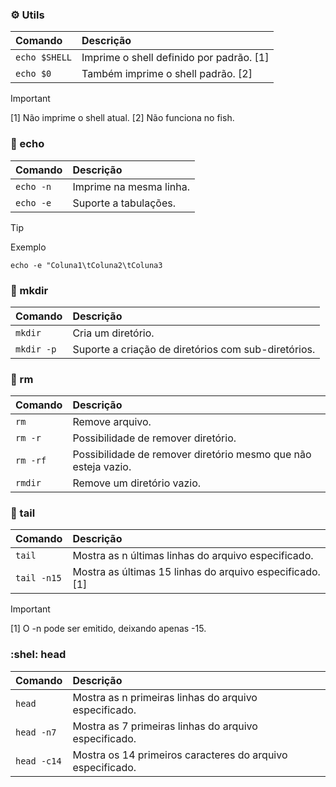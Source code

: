 ### :gear: Utils

| Comando | Descrição |
| :-      | :-        |
| `echo $SHELL` | Imprime o shell definido por padrão. [1]
| `echo $0` | Também imprime o shell padrão. [2]

> [!IMPORTANT]
> [1] Não imprime o shell atual.
> [2] Não funciona no fish.

### :shell: echo

| Comando | Descrição |
| :-      | :-        |
| `echo -n` | Imprime na mesma linha.
| `echo -e` | Suporte a tabulações.

> [!TIP]
> Exemplo

```echo -e "Coluna1\tColuna2\tColuna3```

### :shell: mkdir

| Comando | Descrição |
| :-      | :-        |
| `mkdir` | Cria um diretório.
| `mkdir -p` | Suporte a criação de diretórios com sub-diretórios.

### :shell: rm

| Comando | Descrição |
| :-      | :-        |
| `rm`    | Remove arquivo.
| `rm -r` | Possibilidade de remover diretório.
| `rm -rf`| Possibilidade de remover diretório mesmo que não esteja vazio.
| `rmdir` | Remove um diretório vazio.

### :shell: tail

| Comando | Descrição |
| :-      | :-        |
| `tail`  | Mostra as n últimas linhas do arquivo especificado.
| `tail -n15` | Mostra as últimas 15 linhas do arquivo especificado. [1]

> [!IMPORTANT]
> [1] O -n pode ser emitido, deixando apenas -15.

### :shel: head

| Comando | Descrição |
| :-      | :-        |
| `head`  | Mostra as n primeiras linhas do arquivo especificado.  
| `head -n7` | Mostra as 7 primeiras linhas do arquivo especificado.
| `head -c14` | Mostra os 14 primeiros caracteres do arquivo especificado. 
